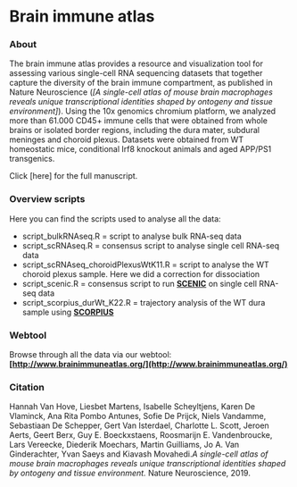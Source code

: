 # Brain immune atlas
### About
The brain immune atlas provides a resource and visualization tool for assessing various single-cell RNA sequencing datasets that together capture the diversity of the brain immune compartment, as published in Nature Neuroscience (*[A single-cell atlas of mouse brain macrophages reveals unique transcriptional identities shaped by ontogeny and tissue environment]*). Using the 10x genomics chromium platform, we analyzed more than 61.000 CD45+ immune cells that were obtained from whole brains or isolated border regions, including the dura mater, subdural meninges and choroid plexus. Datasets were obtained from WT homeostatic mice, conditional Irf8 knockout animals and aged APP/PS1 transgenics.

Click [here] for the full manuscript.

### Overview scripts
Here you can find the scripts used to analyse all the data:

+ script_bulkRNAseq.R = script to analyse bulk RNA-seq data
+ script_scRNAseq.R = consensus script to analyse single cell RNA-seq data
+ script_scRNAseq_choroidPlexusWtK11.R = script to analyse the WT choroid plexus sample. Here we did a correction for dissociation
+ script_scenic.R = consensus script to run __[SCENIC](https://github.com/aertslab/SCENIC)__ on single cell RNA-seq data
+ script_scorpius_durWt_K22.R = trajectory analysis of the WT dura sample using __[SCORPIUS](https://github.com/rcannood/SCORPIUS)__

### Webtool
Browse through all the data via our webtool: __[http://www.brainimmuneatlas.org/](http://www.brainimmuneatlas.org/)__

### Citation
Hannah Van Hove, Liesbet Martens, Isabelle Scheyltjens, Karen De Vlaminck, Ana Rita Pombo Antunes, Sofie De Prijck, Niels Vandamme, Sebastiaan De Schepper, Gert Van Isterdael, Charlotte L. Scott, Jeroen Aerts, Geert Berx, Guy E. Boeckxstaens, Roosmarijn E. Vandenbroucke, Lars Vereecke, Diederik Moechars, Martin Guilliams, Jo A. Van Ginderachter, Yvan Saeys and Kiavash Movahedi.*A single-cell atlas of mouse brain macrophages reveals unique transcriptional identities shaped by ontogeny and tissue environment.* Nature Neuroscience, 2019.
